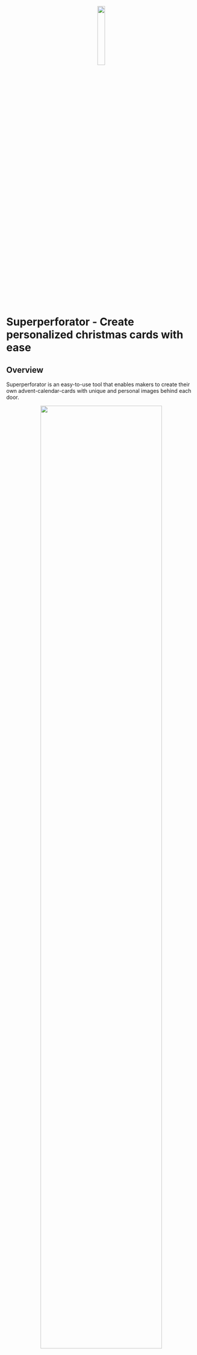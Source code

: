 <p align="center"><img src="docs/img/icon.svg" width="20%"></p>

# Superperforator - Create personalized christmas cards with ease

## Overview

Superperforator is an easy-to-use tool that enables makers to create their own advent-calendar-cards with unique and personal images behind each door.

<p align="center"><img src="docs/img/example_christmas_card.jpg" width="80%"></p>
<p align="center"><img src="docs/img/example_program.jpg" width="80%"></p>

## How to use

![](docs/img/diagram_process.png)

### Getting started

Here is a quick start into how you can make your own custom christmas cards using this tool.


#### Preparations

You will need:
 - a computer with a modern web browser and a copy of the superperforator program
 - thick paper twice the size of your final card (i used paper with a thickness of 250g/m² but i would recommend using even stronger paper)
 - a (color) printer capable of printing your preferred paper
 - either a laser cutter, plotter (e.g. CriCut), a mill with a paper cutter or a hobby knife and a lot of time
 - one large background image and 24 smaller images, one for each day before christmas

#### Using Superperforator

See further down on how to start the superperforator application. As a quick start, you can use the hosted version [here](https://martinkunze.com/tools/superperforator).

Expand the paper settings on the right side, enter your preferred page size (by default DIN A5 or 210×148mm), such that everything can be printed on one DIN A4 page and folded in the middle) and upload your background image. You can change how your image is fitted and positioned using the size, scale mode and position settings that should be visible now. Close the paper settings again.

Add a window using the + button in the lower right corner. A new item should have appeared in your preview and the objects settings should have expanded. Click on the item in the objects list, the object settings should expand. Set the preferred shape and dimensions, you can then set the position. Unless you want to have precise control over the exact location of the window you only have to change the position setting. You might want to change the label (what is displayed on the window item) and the respective font. You can now add a image that will be visible after someone opened the window on their christmas calendar. As with the background, you can change the size, scale mode and position of the image relative to the enclosing shape.

If you want to change the same setting for multiple items at once, select them from the objects list while holding Ctrl.

After adding the remaining 23 windows, you can preview your final calendar by expanding the display settings and hiding the cutouts. Finally you can export your calendar using the export settings. By default this will return a PDF file (.pdf) and a GCode file (.gcode or .nc).

<p align="center"><img src="docs/img/process_steps.jpg" width="80%"></p>

Now you are ready to print, cut and assemble your calendar. The first step is obvious: print the PDF file onto your thick paper. The generated print file is designed to be double sided, so if your printer does not support duplex, you have to turn the page manually to get a double sided print.

<p align="center"><img src="docs/img/process_print_duplex.jpg" width="50%"></p>

Step 2: After that, load your printed paper onto your cutter of choice, in my case a laser cutter based on a cheap 3018 mill. Load the GCode file into your cutter software, in my case [UGS (Universal GCode Sender)](https://github.com/winder/Universal-G-Code-Sender), and hit send. Please take care of your personal safety; close all designated enclosures, wear safety goggles, don't inhale the fumes, etc. If you do not have a machine to cut your card automatically, you can cut it by hand, although you need to bring a lot of time and patience to do so. Clean the card from any debris and residue left over from the cutting process. 

Step 3: Next, fold your card in half while aligning both sides as good as possible. You may be able to peek through the newly cutted slots to fine adjust where the edges of the underlying images are. Now you are ready to glue both halves together. Unfold the card and apply some (paper-/wood-/craft-) glue to the cut side. Only apply it to the areas that are not windows, otherwise they cannot be opened afterwards and the card will not work; always leave a gap to the edges of the window and remove excess glue before closing the card back up. Now, and this is very important, put something flat and very heavy on top of the card so the paper does not curl or buckle. Leave it on the card for ~24 hours. Trust me, I have tried to shortcut this step by only letting it dry for 10 hours and I always regretted it.

Step 4: Enjoy your finished calendar. You can gift it to friends and family so they can enjoy your personal experience during christmas :)


#### Calibrating and testing different values

[TODO]


### Options

[TODO]

#### Machine

[TODO]

#### Paper

[TODO]

#### Object

[TODO]

#### Display

[TODO]

#### Export

[TODO]


## How to run

### The easy way

A hosted version of this program can be found [here](https://martinkunze.com/tools/superperforator). Please make sure your browser is supported and up-to-date.

### The secure way

You can download the latest version (`superperforator-vX.X.X.html`) from the [latest releases](https://github.com/maddinkunze/superperforator/releases/latest) page and run it locally by simply double clicking on it. The program should open as a web page in your default browser. Please make sure your browser is supported and up-to-date. Older versions can be found in the [releases overview](https://github.com/maddinkunze/superperforator/releases).
This way, you can use the tool even without internet access.

### The developer way

You can `git clone https://github.com/maddinkunze/superperforator` the repository and run the `index.html` file within the `src` directory.

#### "Building"

You can combine ("build") a single file by running the `combine.py` file within the `build` directory. You will need a recent python3 install to do so. A new file called `superperforator-vX.X.X.html` (the same as would be in the releases page) should appear in the `build` directory.


## Attributions

Big thanks to
 - [Eli Grey](https://github.com/eligrey) for [FileSaver.js](https://github.com/eligrey/FileSaver.js) (MIT License)
 - [James Hall](https://github.com/MrRio) and his company [parallax](https://github.com/parallax) for [jsPDF](https://github.com/parallax/jsPDF) (MIT License)
 - [Chen Yining](https://www.dafont.com/chen-yining.d6681) for the [Louis George Café](https://www.dafont.com/louis-george-cafe.font) font (Permissive License)

Also, if you've got all the way to down here, I highly recommend you to listen to the song [superperforator](https://youtu.be/KtxOWwgkmzw) from the movie [Schuh des Manitu](https://www.imdb.com/title/tt0248408/). It has a special place in my heart.